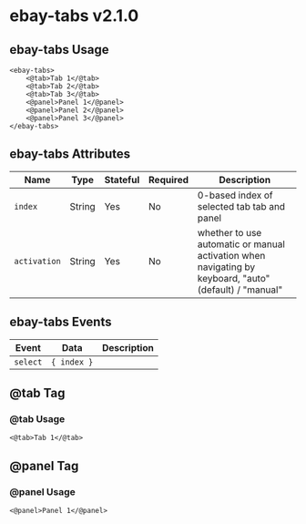 # ebay-tabs v2.1.0

## ebay-tabs Usage

```marko
<ebay-tabs>
    <@tab>Tab 1</@tab>
    <@tab>Tab 2</@tab>
    <@tab>Tab 3</@tab>
    <@panel>Panel 1</@panel>
    <@panel>Panel 2</@panel>
    <@panel>Panel 3</@panel>
</ebay-tabs>
```

## ebay-tabs Attributes

Name | Type | Stateful | Required | Description
--- | --- | --- | --- | ---
`index` | String | Yes | No | 0-based index of selected tab tab and panel
`activation` | String | Yes | No | whether to use automatic or manual activation when navigating by keyboard, "auto" (default) / "manual"

## ebay-tabs Events

Event | Data | Description
--- | --- | ---
`select` | `{ index }` |

## @tab Tag

### @tab Usage

```marko
<@tab>Tab 1</@tab>
```

## @panel Tag

### @panel Usage

```marko
<@panel>Panel 1</@panel>
```
